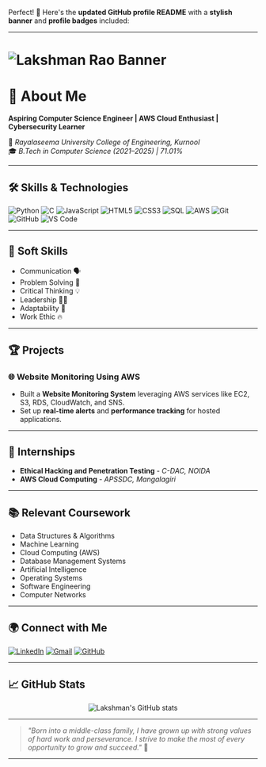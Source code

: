 Perfect! 🚀 Here's the **updated GitHub profile README** with a **stylish banner** and **profile badges** included:

---

# ![Lakshman Rao Banner](https://capsule-render.vercel.app/api?type=waving&color=0:00c6ff,100:0072ff&height=250&section=header&text=Hi,%20I'm%20Parvathaneni%20Lakshman%20Rao!&fontSize=40&fontAlignY=40&desc=A%20Cloud%20and%20Cybersecurity%20Enthusiast%20🚀&descAlignY=60&descAlign=65)

# 👋 About Me

**Aspiring Computer Science Engineer | AWS Cloud Enthusiast | Cybersecurity Learner**

📍 *Rayalaseema University College of Engineering, Kurnool*  
🎓 *B.Tech in Computer Science (2021–2025) | 71.01%*

---

## 🛠️ Skills & Technologies

![Python](https://img.shields.io/badge/Python-3776AB?style=for-the-badge&logo=python&logoColor=white)
![C](https://img.shields.io/badge/C-00599C?style=for-the-badge&logo=c&logoColor=white)
![JavaScript](https://img.shields.io/badge/JavaScript-323330?style=for-the-badge&logo=javascript&logoColor=F7DF1E)
![HTML5](https://img.shields.io/badge/HTML5-E34F26?style=for-the-badge&logo=html5&logoColor=white)
![CSS3](https://img.shields.io/badge/CSS3-1572B6?style=for-the-badge&logo=css3&logoColor=white)
![SQL](https://img.shields.io/badge/SQL-07405E?style=for-the-badge&logo=postgresql&logoColor=white)
![AWS](https://img.shields.io/badge/AWS-FF9900?style=for-the-badge&logo=amazonaws&logoColor=white)
![Git](https://img.shields.io/badge/Git-F05032?style=for-the-badge&logo=git&logoColor=white)
![GitHub](https://img.shields.io/badge/GitHub-181717?style=for-the-badge&logo=github&logoColor=white)
![VS Code](https://img.shields.io/badge/VSCode-007ACC?style=for-the-badge&logo=visual-studio-code&logoColor=white)

---

## 🎯 Soft Skills

- Communication 🗣️
- Problem Solving 🧠
- Critical Thinking 💡
- Leadership 🧑‍💼
- Adaptability 🌟
- Work Ethic 🔥

---

## 🏆 Projects

### 🌐 Website Monitoring Using AWS  
- Built a **Website Monitoring System** leveraging AWS services like EC2, S3, RDS, CloudWatch, and SNS.
- Set up **real-time alerts** and **performance tracking** for hosted applications.

---

## 🧠 Internships

- **Ethical Hacking and Penetration Testing** - *C-DAC, NOIDA*  
- **AWS Cloud Computing** - *APSSDC, Mangalagiri*

---

## 📚 Relevant Coursework

- Data Structures & Algorithms
- Machine Learning
- Cloud Computing (AWS)
- Database Management Systems
- Artificial Intelligence
- Operating Systems
- Software Engineering
- Computer Networks

---

## 🌍 Connect with Me

[![LinkedIn](https://img.shields.io/badge/LinkedIn-0A66C2?style=for-the-badge&logo=linkedin&logoColor=white)](https://www.linkedin.com/in/lakshman-parvathaneni)
[![Gmail](https://img.shields.io/badge/Email-D14836?style=for-the-badge&logo=gmail&logoColor=white)](mailto:lakshman.parvathaneni@gmail.com)
[![GitHub](https://img.shields.io/badge/GitHub-181717?style=for-the-badge&logo=github&logoColor=white)](https://github.com/lakshman-r)

---

## 📈 GitHub Stats

<p align="center">
  <img src="https://github-readme-stats.vercel.app/api?username=lakshman-r&show_icons=true&theme=radical" alt="Lakshman's GitHub stats"/>
</p>

---

> *"Born into a middle-class family, I have grown up with strong values of hard work and perseverance. I strive to make the most of every opportunity to grow and succeed."* 🌟

---

